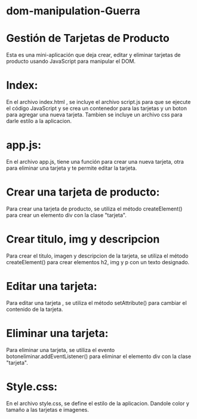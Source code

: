 # dom-manipulation-Guerra
# Gestión de Tarjetas de Producto

Esta es una mini-aplicación que deja crear, editar y eliminar tarjetas de producto usando JavaScript para manipular el DOM.
#
# Index:
En el archivo index.html , se incluye el archivo script.js para que se ejecute el código JavaScript y se crea un contenedor para las tarjetas y un boton para agregar una nueva tarjeta.
Tambien se incluye un archivo css para darle estilo a la aplicacion.
#
# app.js:
En el archivo app.js, tiene una función para crear una nueva tarjeta, otra para eliminar una tarjeta y te permite editar la tarjeta.
#
# Crear una tarjeta de producto:
Para crear una tarjeta de producto, se utiliza el método createElement() para crear un elemento div con la clase "tarjeta".
#
# Crear titulo, img y descripcion
Para crear el titulo, imagen y descripcion de la tarjeta, se utiliza el método createElement() para crear elementos h2, img y p con un texto designado.
# Editar una tarjeta:
Para editar una tarjeta , se utiliza el método setAttribute() para cambiar el contenido de la tarjeta.
#
# Eliminar una tarjeta:
Para eliminar una tarjeta, se utiliza el evento botoneliminar.addEventListener() para eliminar el elemento div con la clase "tarjeta".
#
# Style.css:
En el archivo style.css, se define el estilo de la aplicacion. Dandole color y tamaño a las tarjetas e imagenes.